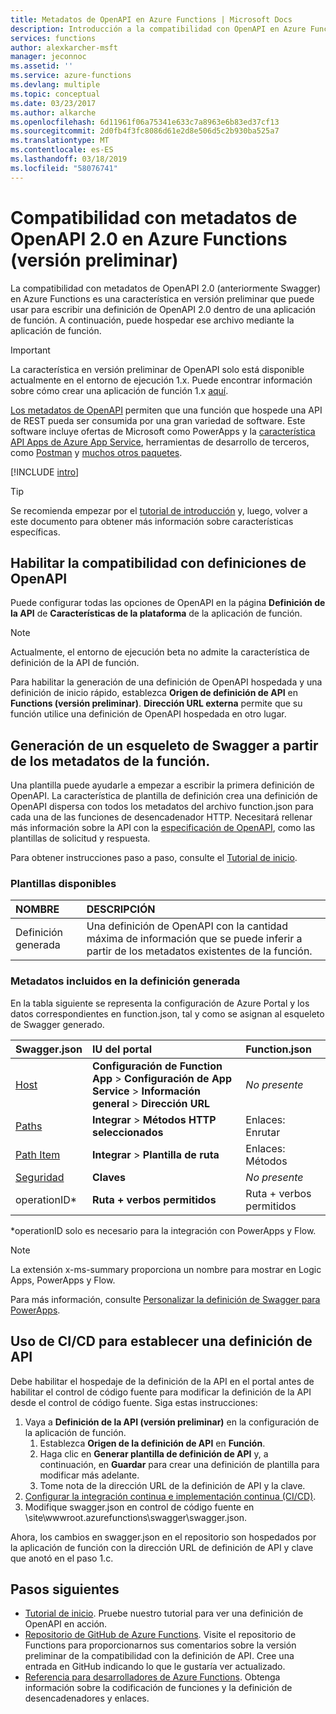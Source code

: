 ```yaml
---
title: Metadatos de OpenAPI en Azure Functions | Microsoft Docs
description: Introducción a la compatibilidad con OpenAPI en Azure Functions
services: functions
author: alexkarcher-msft
manager: jeconnoc
ms.assetid: ''
ms.service: azure-functions
ms.devlang: multiple
ms.topic: conceptual
ms.date: 03/23/2017
ms.author: alkarche
ms.openlocfilehash: 6d11961f06a75341e633c7a8963e6b83ed37cf13
ms.sourcegitcommit: 2d0fb4f3fc8086d61e2d8e506d5c2b930ba525a7
ms.translationtype: MT
ms.contentlocale: es-ES
ms.lasthandoff: 03/18/2019
ms.locfileid: "58076741"
---
```

# <a name="openapi-20-metadata-support-in-azure-functions-preview"></a>Compatibilidad con metadatos de OpenAPI 2.0 en Azure Functions (versión preliminar)
La compatibilidad con metadatos de OpenAPI 2.0 (anteriormente Swagger) en Azure Functions es una característica en versión preliminar que puede usar para escribir una definición de OpenAPI 2.0 dentro de una aplicación de función. A continuación, puede hospedar ese archivo mediante la aplicación de función.

> [!IMPORTANT]
> La característica en versión preliminar de OpenAPI solo está disponible actualmente en el entorno de ejecución 1.x. Puede encontrar información sobre cómo crear una aplicación de función 1.x [aquí](./functions-versions.md#creating-1x-apps).

[Los metadatos de OpenAPI](https://swagger.io/) permiten que una función que hospede una API de REST pueda ser consumida por una gran variedad de software. Este software incluye ofertas de Microsoft como PowerApps y la [característica API Apps de Azure App Service](../app-service/overview.md), herramientas de desarrollo de terceros, como [Postman](https://www.getpostman.com/docs/importing_swagger) y [muchos otros paquetes](https://swagger.io/tools/).

[!INCLUDE [intro](../../includes/functions-bindings-intro.md)]

>[!TIP]
>Se recomienda empezar por el [tutorial de introducción](./functions-api-definition-getting-started.md) y, luego, volver a este documento para obtener más información sobre características específicas.

## <a name="enable"></a>Habilitar la compatibilidad con definiciones de OpenAPI
Puede configurar todas las opciones de OpenAPI en la página **Definición de la API** de **Características de la plataforma** de la aplicación de función.

> [!NOTE]
> Actualmente, el entorno de ejecución beta no admite la característica de definición de la API de función.

Para habilitar la generación de una definición de OpenAPI hospedada y una definición de inicio rápido, establezca **Origen de definición de API** en **Functions (versión preliminar)**. **Dirección URL externa** permite que su función utilice una definición de OpenAPI hospedada en otro lugar.

## <a name="generate-definition"></a>Generación de un esqueleto de Swagger a partir de los metadatos de la función.
Una plantilla puede ayudarle a empezar a escribir la primera definición de OpenAPI. La característica de plantilla de definición crea una definición de OpenAPI dispersa con todos los metadatos del archivo function.json para cada una de las funciones de desencadenador HTTP. Necesitará rellenar más información sobre la API con la [especificación de OpenAPI](https://swagger.io/specification/), como las plantillas de solicitud y respuesta.

Para obtener instrucciones paso a paso, consulte el [Tutorial de inicio](./functions-api-definition-getting-started.md).

### <a name="templates"></a>Plantillas disponibles

|NOMBRE| DESCRIPCIÓN |
|:-----|:-----|
|Definición generada|Una definición de OpenAPI con la cantidad máxima de información que se puede inferir a partir de los metadatos existentes de la función.|

### <a name="quickstart-details"></a>Metadatos incluidos en la definición generada

En la tabla siguiente se representa la configuración de Azure Portal y los datos correspondientes en function.json, tal y como se asignan al esqueleto de Swagger generado.

|Swagger.json|IU del portal|Function.json|
|:----|:-----|:-----|
|[Host](https://swagger.io/specification/#fixed-fields-15)|**Configuración de Function App** > **Configuración de App Service** > **Información general** > **Dirección URL**|*No presente*
|[Paths](https://swagger.io/specification/#paths-object-29)|**Integrar** > **Métodos HTTP seleccionados**|Enlaces: Enrutar
|[Path Item](https://swagger.io/specification/#path-item-object-32)|**Integrar** > **Plantilla de ruta**|Enlaces: Métodos
|[Seguridad](https://swagger.io/specification/#security-scheme-object-112)|**Claves**|*No presente*|
|operationID*|**Ruta + verbos permitidos**|Ruta + verbos permitidos|

\*operationID solo es necesario para la integración con PowerApps y Flow.
> [!NOTE]
> La extensión x-ms-summary proporciona un nombre para mostrar en Logic Apps, PowerApps y Flow.
>
> Para más información, consulte [Personalizar la definición de Swagger para PowerApps](https://powerapps.microsoft.com/tutorials/customapi-how-to-swagger/).

## <a name="CICD"></a>Uso de CI/CD para establecer una definición de API

 Debe habilitar el hospedaje de la definición de la API en el portal antes de habilitar el control de código fuente para modificar la definición de la API desde el control de código fuente. Siga estas instrucciones:

1. Vaya a **Definición de la API (versión preliminar)** en la configuración de la aplicación de función.
   1. Establezca **Origen de la definición de API** en **Función**.
   1. Haga clic en **Generar plantilla de definición de API** y, a continuación, en **Guardar** para crear una definición de plantilla para modificar más adelante.
   1. Tome nota de la dirección URL de la definición de API y la clave.
1. [Configurar la integración continua e implementación continua (CI/CD)](https://docs.microsoft.com/azure/azure-functions/functions-continuous-deployment#continuous-deployment-requirements).
2. Modifique swagger.json en control de código fuente en \site\wwwroot\.azurefunctions\swagger\swagger.json.

Ahora, los cambios en swagger.json en el repositorio son hospedados por la aplicación de función con la dirección URL de definición de API y clave que anotó en el paso 1.c.

## <a name="next-steps"></a>Pasos siguientes
* [Tutorial de inicio](functions-api-definition-getting-started.md). Pruebe nuestro tutorial para ver una definición de OpenAPI en acción.
* [Repositorio de GitHub de Azure Functions](https://github.com/Azure/Azure-Functions/). Visite el repositorio de Functions para proporcionarnos sus comentarios sobre la versión preliminar de la compatibilidad con la definición de API. Cree una entrada en GitHub indicando lo que le gustaría ver actualizado.
* [Referencia para desarrolladores de Azure Functions](functions-reference.md). Obtenga información sobre la codificación de funciones y la definición de desencadenadores y enlaces.
